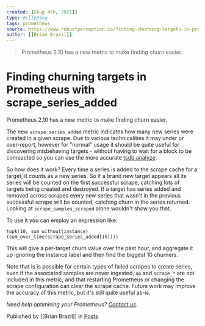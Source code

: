 ```yaml
---
created: [[Aug 4th, 2021]]
type: #clipping
tags: prometheus 
source: https://www.robustperception.io/finding-churning-targets-in-prometheus-with-scrape_series_added
author: [[Brian Brazil]] 
---
```

> Prometheus 2.10 has a new metric to make finding churn easier.

# Finding churning targets in Prometheus with scrape_series_added


Prometheus 2.10 has a new metric to make finding churn easier.

The new `scrape_series_added` metric indicates how many new series were created in a given scrape. Due to various technicalities it may under or over-report, however for "normal" usage it should be quite useful for discovering misbehaving targets - without having to wait for a block to be compacted so you can use the more accurate [tsdb analyze](https://www.robustperception.io/using-tsdb-analyze-to-investigate-churn-and-cardinality).

So how does it work? Every time a series is added to the scrape cache for a target, it counts as a new series. So if a brand new target appears all its series will be counted on the first successful scrape, catching lots of targets being created and destroyed. If a target has series added and removed across scrapes every new series that wasn't in the previous successful scrape will be counted, catching churn in the series returned.  Looking at `scrape_samples_scraped` alone wouldn't show you that.

To use it you can employ an expression like:

`topk(10, sum without(instance)(sum_over_time(scrape_series_added[1h])))`

This will give a per-target churn value over the past hour, and aggregate it up ignoring the instance label and then find the biggest 10 churners.

Note that is is possible for certain types of failed scrapes to create series, even if the associated samples are never ingested, `up` and `scrape_*` are not included in this metric, and that restarting Prometheus or changing the scrape configuration can clear the scrape cache. Future work may improve the accuracy of this metric, but it's still quite useful as-is.

_Need help optimising your Prometheus? [Contact us](mailto:prometheus@robustperception.io)._

Published by [[Brian Brazil]] in [Posts](https://www.robustperception.io/category/posts)
